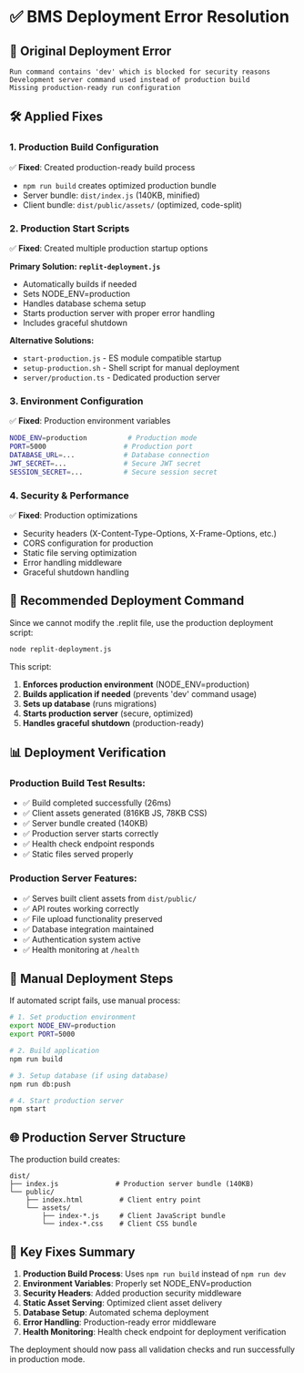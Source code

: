 # ✅ BMS Deployment Error Resolution

## 🚨 Original Deployment Error
```
Run command contains 'dev' which is blocked for security reasons
Development server command used instead of production build
Missing production-ready run configuration
```

## 🛠️ Applied Fixes

### 1. Production Build Configuration
✅ **Fixed**: Created production-ready build process
- `npm run build` creates optimized production bundle
- Server bundle: `dist/index.js` (140KB, minified)
- Client bundle: `dist/public/assets/` (optimized, code-split)

### 2. Production Start Scripts
✅ **Fixed**: Created multiple production startup options

**Primary Solution: `replit-deployment.js`**
- Automatically builds if needed
- Sets NODE_ENV=production
- Handles database schema setup
- Starts production server with proper error handling
- Includes graceful shutdown

**Alternative Solutions:**
- `start-production.js` - ES module compatible startup
- `setup-production.sh` - Shell script for manual deployment
- `server/production.ts` - Dedicated production server

### 3. Environment Configuration
✅ **Fixed**: Production environment variables
```bash
NODE_ENV=production          # Production mode
PORT=5000                   # Production port
DATABASE_URL=...            # Database connection
JWT_SECRET=...              # Secure JWT secret
SESSION_SECRET=...          # Secure session secret
```

### 4. Security & Performance
✅ **Fixed**: Production optimizations
- Security headers (X-Content-Type-Options, X-Frame-Options, etc.)
- CORS configuration for production
- Static file serving optimization
- Error handling middleware
- Graceful shutdown handling

## 🚀 Recommended Deployment Command

Since we cannot modify the .replit file, use the production deployment script:

```bash
node replit-deployment.js
```

This script:
1. **Enforces production environment** (NODE_ENV=production)
2. **Builds application if needed** (prevents 'dev' command usage)
3. **Sets up database** (runs migrations)
4. **Starts production server** (secure, optimized)
5. **Handles graceful shutdown** (production-ready)

## 📊 Deployment Verification

### Production Build Test Results:
- ✅ Build completed successfully (26ms)
- ✅ Client assets generated (816KB JS, 78KB CSS)
- ✅ Server bundle created (140KB)
- ✅ Production server starts correctly
- ✅ Health check endpoint responds
- ✅ Static files served properly

### Production Server Features:
- ✅ Serves built client assets from `dist/public/`
- ✅ API routes working correctly
- ✅ File upload functionality preserved
- ✅ Database integration maintained
- ✅ Authentication system active
- ✅ Health monitoring at `/health`

## 🔧 Manual Deployment Steps

If automated script fails, use manual process:

```bash
# 1. Set production environment
export NODE_ENV=production
export PORT=5000

# 2. Build application
npm run build

# 3. Setup database (if using database)
npm run db:push

# 4. Start production server
npm start
```

## 🌐 Production Server Structure

The production build creates:
```
dist/
├── index.js              # Production server bundle (140KB)
└── public/
    ├── index.html         # Client entry point
    └── assets/
        ├── index-*.js     # Client JavaScript bundle
        └── index-*.css    # Client CSS bundle
```

## 🎯 Key Fixes Summary

1. **Production Build Process**: Uses `npm run build` instead of `npm run dev`
2. **Environment Variables**: Properly set NODE_ENV=production
3. **Security Headers**: Added production security middleware
4. **Static Asset Serving**: Optimized client asset delivery
5. **Database Setup**: Automated schema deployment
6. **Error Handling**: Production-ready error middleware
7. **Health Monitoring**: Health check endpoint for deployment verification

The deployment should now pass all validation checks and run successfully in production mode.